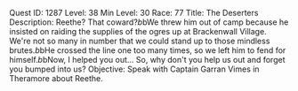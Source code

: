 Quest ID: 1287
Level: 38
Min Level: 30
Race: 77
Title: The Deserters
Description: Reethe? That coward?$b$bWe threw him out of camp because he insisted on raiding the supplies of the ogres up at Brackenwall Village. We're not so many in number that we could stand up to those mindless brutes.$b$bHe crossed the line one too many times, so we left him to fend for himself.$b$bNow, I helped you out... So, why don't you help us out and forget you bumped into us?
Objective: Speak with Captain Garran Vimes in Theramore about Reethe.

